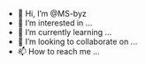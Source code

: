 - 👋 Hi, I’m @MS-byz
- 👀 I’m interested in ...
- 🌱 I’m currently learning ...
- 💞️ I’m looking to collaborate on ...
- 📫 How to reach me ...

<!---
MS-byz/MS-byz is a ✨ special ✨ repository because its `README.md` (this file) appears on your GitHub profile.
You can click the Preview link to take a look at your changes.
--->
